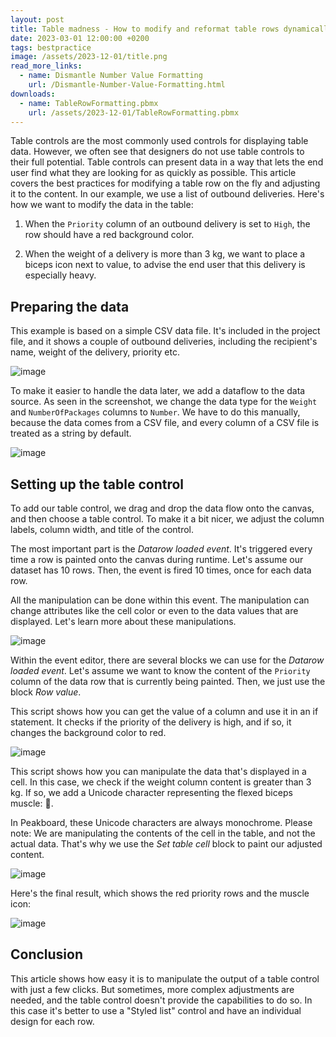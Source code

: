 ```yaml
---
layout: post
title: Table madness - How to modify and reformat table rows dynamically without any code
date: 2023-03-01 12:00:00 +0200
tags: bestpractice
image: /assets/2023-12-01/title.png
read_more_links:
  - name: Dismantle Number Value Formatting
    url: /Dismantle-Number-Value-Formatting.html
downloads:
  - name: TableRowFormatting.pbmx
    url: /assets/2023-12-01/TableRowFormatting.pbmx
---
```


Table controls are the most commonly used controls for displaying table data. However, we often see that designers do not use table controls to their full potential. Table controls can present data in a way that lets the end user find what they are looking for as quickly as possible. This article covers the best practices for modifying a table row on the fly and adjusting it to the content. In our example, we use a list of outbound deliveries. Here's how we want to modify the data in the table:

1. When the `Priority` column of an outbound delivery is set to `High`, the row should have a red background color.

2. When the weight of a delivery is more than 3 kg, we want to place a biceps icon next to value, to advise the end user that this delivery is especially heavy.

## Preparing the data

This example is based on a simple CSV data file. It's included in the project file, and it shows a couple of outbound deliveries, including the recipient's name, weight of the delivery, priority etc.

![image](/assets/2023-12-01/010.png)

To make it easier to handle the data later, we add a dataflow to the data source. As seen in the screenshot, we change the data type for the `Weight` and `NumberOfPackages` columns to `Number`. We have to do this manually, because the data comes from a CSV file, and every column of a CSV file is treated as a string by default.

![image](/assets/2023-12-01/020.png)

## Setting up the table control

To add our table control, we drag and drop the data flow onto the canvas, and then choose a table control. To make it a bit nicer, we adjust the column labels, column width, and title of the control.

The most important part is the *Datarow loaded event*. It's triggered every time a row is painted onto the canvas during runtime. Let's assume our dataset has 10 rows. Then, the event is fired 10 times, once for each data row.

All the manipulation can be done within this event. The manipulation can change attributes like the cell color or even to the data values that are displayed. Let's learn more about these manipulations.

![image](/assets/2023-12-01/030.png)

Within the event editor, there are several blocks we can use for the *Datarow loaded event*. Let's assume we want to know the content of the `Priority` column of the data row that is currently being painted. Then, we just use the block *Row value*.

This script shows how you can get the value of a column and use it in an if statement. It checks if the priority of the delivery is high, and if so, it changes the background color to red.

![image](/assets/2023-12-01/040.png)

This script shows how you can manipulate the data that's displayed in a cell. In this case, we check if the weight column content is greater than 3 kg. If so, we add a Unicode character representing the flexed biceps muscle: 💪.

In Peakboard, these Unicode characters are always monochrome. Please note: We are manipulating the contents of the cell in the table, and not the actual data. That's why we use the *Set table cell* block to paint our adjusted content.

![image](/assets/2023-12-01/050.png)

Here's the final result, which shows the red priority rows and the muscle icon:

![image](/assets/2023-12-01/060.png)

## Conclusion

This article shows how easy it is to manipulate the output of a table control with just a few clicks. But sometimes, more complex adjustments are needed, and the table control doesn't provide the capabilities to do so. In this case it's better to use a "Styled list" control and have an individual design for each row.